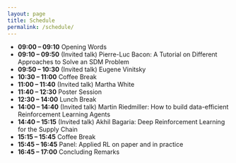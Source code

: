 ```yaml
---
layout: page
title: Schedule
permalink: /schedule/
---
```


- **09:00 – 09:10** Opening Words  
- **09:10 – 09:50** (Invited talk) Pierre-Luc Bacon: A Tutorial on Different Approaches to Solve an SDM Problem  
- **09:50 – 10:30** (Invited talk) Eugene Vinitsky  
- **10:30 – 11:00** Coffee Break  
- **11:00 – 11:40** (Invited talk) Martha White  
- **11:40 – 12:30** Poster Session  
- **12:30 – 14:00** Lunch Break  
- **14:00 – 14:40** (Invited talk) Martin Riedmiller: How to build data-efficient Reinforcement Learning Agents 
- **14:40 – 15:15** (Invited talk) Akhil Bagaria: Deep Reinforcement Learning for the Supply Chain 
- **15:15 – 15:45** Coffee Break  
- **15:45 – 16:45** Panel: Applied RL on paper and in practice 
- **16:45 – 17:00** Concluding Remarks  

